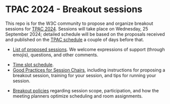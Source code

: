 # TPAC 2024 - Breakout sessions
This repo is for the W3C community to propose and organize breakout sessions for [TPAC 2024](@@addlink). Sessions will take place on Wednesday, 25 September 2024; detailed schedule will be based on the proposals received and published on the [TPAC schedule](@@addlink) a couple of days before that.

* [List of proposed sessions](https://github.com/w3c/tpac2024-breakouts/issues). We welcome expressions of support (through emojis), questions, and other comments.
<!-- * [Propose a new session](https://github.com/w3c/tpac2024-breakouts/issues/new?assignees=&labels=session&projects=&template=session.yml) (for those who have registered for TPAC or plan to). -->
<!-- * [Calendar of breakout sessions](https://www.w3.org/calendar/tpac2024/breakout-sessions/).-->
<!-- * [Grid of breakout sessions](@@/breakouts.html#grid).-->
* [Time slot schedule](https://github.com/w3c/tpac2024-breakouts/wiki/Breakout-time-slots).
* [Good Practices for Session Chairs](https://github.com/w3c/tpac-breakouts/wiki/Good-Practices-for-Session-Chairs), including instructions for proposing a breakout session, training for your session, and tips for running your session.
<!--    * In case you are making slides, consider using the [TPAC 2024 slide template in HTML](https://www.w3.org/2024/Talks/TPAC/Templates/).-->
* [Breakout policies](https://github.com/w3c/tpac-breakouts/wiki/Policies) regarding session scope, participation, and how the meeting planners optimize scheduling and room assignments.

